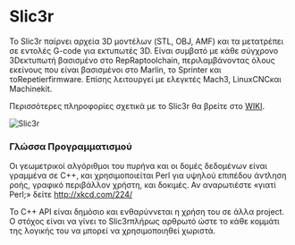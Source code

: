 Slic3r 
======

Το Slic3r παίρνει αρχεία 3D μοντέλων (STL, OBJ, AMF) και τα μετατρέπει 
σε εντολές G-code για εκτυπωτές 3D. Είναι συμβατό με κάθε σύγχρονο 
3Dεκτυπωτή βασισμένο στο RepRaptoolchain, περιλαμβάνοντας όλους εκείνους 
που είναι βασισμένοι στο Marlin, το Sprinter και τοRepetierfirmware. 
Επίσης λειτουργεί με ελεγκτές Mach3, LinuxCNCκαι Machinekit.

Περισσότερες πληροφορίες σχετικά με το Slic3r θα βρείτε στο [WIKI](https://github.com/ellak-monades-aristeias/slic3r-el/wiki).

![Slic3r](https://cloud.githubusercontent.com/assets/12068064/10640848/44b20c38-781f-11e5-9ae1-9244992fd105.jpg)

### Γλώσσα Προγραμματισμού

Οι γεωμετρικοί αλγόριθμοι του πυρήνα και οι δομές δεδομένων είναι γραμμένα
σε C++, και χρησιμοποιείται Perl για υψηλού επιπέδου άντληση ροής, 
γραφικό περιβάλλον χρήστη, και δοκιμές. Αν αναρωτιέστε «γιατί Perl;» 
δείτε http://xkcd.com/224/

Το C++ API είναι δημόσιο και ενθαρύννεται η χρήση του σε άλλα project. 
Ο στόχος είναι να γίνει το Slic3rπλήρως αρθρωτό ώστε το κάθε κομμάτι 
της λογικής του να μπορεί να χρησιμοποιηθεί χωριστά.
